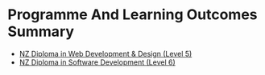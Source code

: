 # Programme And Learning Outcomes Summary

- [NZ Diploma in Web Development & Design (Level 5)](./Level-5.md)
- [NZ Diploma in Software Development (Level 6)](./Level-6.md)